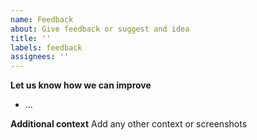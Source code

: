 ```yaml
---
name: Feedback
about: Give feedback or suggest and idea
title: ''
labels: feedback
assignees: ''
---
```


**Let us know how we can improve**

- ...

**Additional context**
Add any other context or screenshots
